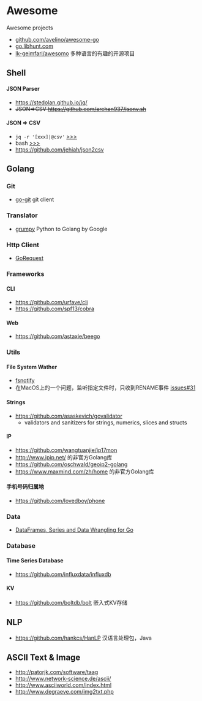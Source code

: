 # Awesome
Awesome projects
 * [github.com/avelino/awesome-go](https://github.com/avelino/awesome-go)
 * [go.libhunt.com](https://go.libhunt.com/)
 * [lk-geimfari/awesomo](https://github.com/lk-geimfari/awesomo) 多种语言的有趣的开源项目
 
## Shell
#### JSON Parser
 * https://stedolan.github.io/jq/
 * ~~JSON=>CSV https://github.com/archan937/jsonv.sh~~

#### JSON => CSV
 * `jq -r '[xxx]|@csv'` [>>>](http://stackoverflow.com/questions/25558456/how-can-i-convert-my-json-to-csv-using-jq)
 * bash [>>>](http://unix.stackexchange.com/questions/140674/convert-json-mapping-object-to-managed-csv-row-using-bash-script)
 * https://github.com/jehiah/json2csv

## Golang
### Git
* [go-git](https://github.com/src-d/go-git) git client

### Translator
* [grumpy](https://github.com/google/grumpy) Python to Golang by Google

### Http Client
* [GoRequest](https://github.com/parnurzeal/gorequest)

### Frameworks
#### CLI
  * https://github.com/urfave/cli
  * https://github.com/spf13/cobra

#### Web
 * https://github.com/astaxie/beego

### Utils
#### File System Wather
 * [fsnotify](https://github.com/fsnotify/fsnotify)
  * 在MacOS上的一个问题，监听指定文件时，只收到RENAME事件 [issues#31](https://github.com/fsnotify/fsnotify/issues/31)
 
#### Strings
 * https://github.com/asaskevich/govalidator
   * validators and sanitizers for strings, numerics, slices and structs

#### IP
* https://github.com/wangtuanjie/ip17mon
 * http://www.ipip.net/ 的非官方Golang库
* https://github.com/oschwald/geoip2-golang
 * https://www.maxmind.com/zh/home 的非官方Golang库

#### 手机号码归属地
* https://github.com/lovedboy/phone

### Data
 * [DataFrames, Series and Data Wrangling for Go](https://github.com/kniren/gota)

### Database
#### Time Series Database
 * https://github.com/influxdata/influxdb

#### KV 
 * https://github.com/boltdb/bolt 嵌入式KV存储
 
## NLP
* https://github.com/hankcs/HanLP 汉语言处理包，Java

## ASCII Text & Image
 * http://patorjk.com/software/taag
 * http://www.network-science.de/ascii/
 * http://www.asciiworld.com/index.html
 * http://www.degraeve.com/img2txt.php
